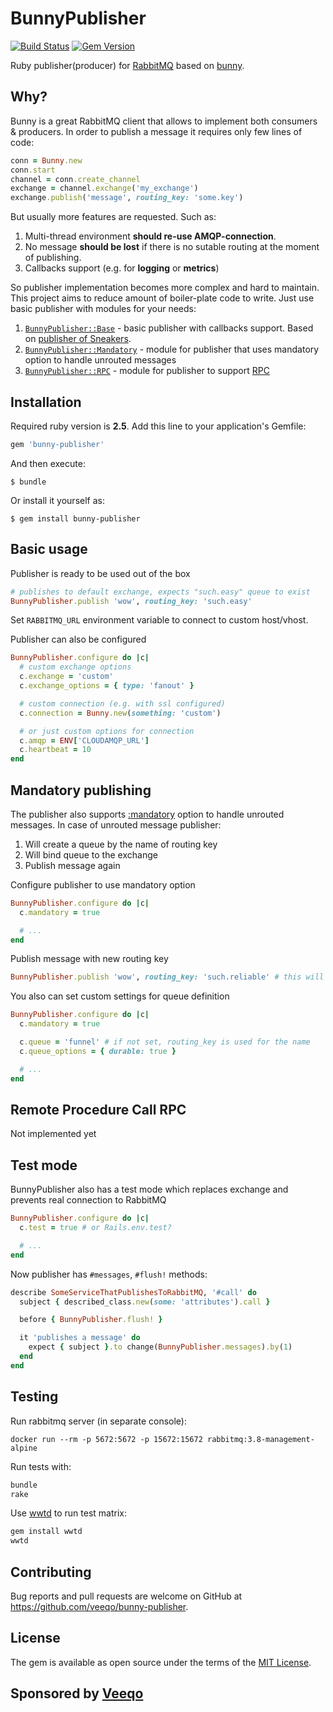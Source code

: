 # BunnyPublisher

[![Build Status](https://travis-ci.com/veeqo/bunny-publisher.svg?branch=master)](https://travis-ci.com/veeqo/bunny-publisher) [![Gem Version](https://badge.fury.io/rb/bunny-publisher.svg)](https://badge.fury.io/rb/bunny-publisher)

Ruby publisher(producer) for [RabbitMQ](https://www.rabbitmq.com/) based on [bunny](https://github.com/ruby-amqp/bunny).

## Why?

Bunny is a great RabbitMQ client that allows to implement both consumers & producers. In order to publish a message it requires only few lines of code:
```ruby
conn = Bunny.new
conn.start
channel = conn.create_channel
exchange = channel.exchange('my_exchange')
exchange.publish('message', routing_key: 'some.key')
```

But usually more features are requested. Such as:
1. Multi-thread environment **should re-use AMQP-connection**.
2. No message **should be lost** if there is no sutable routing at the moment of publishing.
3. Callbacks support (e.g. for **logging** or **metrics**)

So publisher implementation becomes more complex and hard to maintain. This project aims to reduce amount of boiler-plate code to write. Just use basic publisher with modules for your needs:

1. [`BunnyPublisher::Base`](#basic-usage) - basic publisher with callbacks support. Based on [publisher of Sneakers](https://github.com/jondot/sneakers/blob/ed620b642b447701be490666ee284cf7d60ccf22/lib/sneakers/publisher.rb).
2. [`BunnyPublisher::Mandatory`](#mandatory-publishing) - module for publisher that uses mandatory option to handle unrouted messages
3. [`BunnyPublisher::RPC`](#remote-procedure-call-rpc) - module for publisher to support [RPC](https://www.rabbitmq.com/tutorials/tutorial-six-ruby.html)

## Installation

Required ruby version is **2.5**. Add this line to your application's Gemfile:

```ruby
gem 'bunny-publisher'
```

And then execute:

    $ bundle

Or install it yourself as:

    $ gem install bunny-publisher

## Basic usage

Publisher is ready to be used out of the box

```ruby
# publishes to default exchange, expects "such.easy" queue to exist
BunnyPublisher.publish 'wow', routing_key: 'such.easy'
```

Set `RABBITMQ_URL` environment variable to connect to custom host/vhost.

Publisher can also be configured

```ruby
BunnyPublisher.configure do |c|
  # custom exchange options
  c.exchange = 'custom'
  c.exchange_options = { type: 'fanout' }

  # custom connection (e.g. with ssl configured)
  c.connection = Bunny.new(something: 'custom')

  # or just custom options for connection
  c.amqp = ENV['CLOUDAMQP_URL']
  c.heartbeat = 10
end
```

## Mandatory publishing

The publisher also supports [:mandatory](http://rubybunny.info/articles/exchanges.html#publishing_messages_as_mandatory) option to handle unrouted messages. In case of unrouted message publisher:

1. Will create a queue by the name of routing key
2. Will bind queue to the exchange
3. Publish message again

Configure publisher to use mandatory option

```ruby
BunnyPublisher.configure do |c|
  c.mandatory = true

  # ...
end
```

Publish message with new routing key

```ruby
BunnyPublisher.publish 'wow', routing_key: 'such.reliable' # this will create "such.reliable" queue
```

You also can set custom settings for queue definition

```ruby
BunnyPublisher.configure do |c|
  c.mandatory = true

  c.queue = 'funnel' # if not set, routing_key is used for the name
  c.queue_options = { durable: true }

  # ...
end
```

## Remote Procedure Call RPC

Not implemented yet

## Test mode

BunnyPublisher also has a test mode which replaces exchange and prevents real connection to RabbitMQ

```ruby
BunnyPublisher.configure do |c|
  c.test = true # or Rails.env.test?

  # ...
end
```

Now publisher has `#messages`, `#flush!` methods:

```ruby
describe SomeServiceThatPublishesToRabbitMQ, '#call' do
  subject { described_class.new(some: 'attributes').call }

  before { BunnyPublisher.flush! }

  it 'publishes a message' do
    expect { subject }.to change(BunnyPublisher.messages).by(1)
  end
end
```

## Testing

Run rabbitmq server (in separate console):
```
docker run --rm -p 5672:5672 -p 15672:15672 rabbitmq:3.8-management-alpine
```

Run tests with:

```sh
bundle
rake
```

Use [wwtd](https://github.com/grosser/wwtd) to run test matrix:
```sh
gem install wwtd
wwtd
```

## Contributing

Bug reports and pull requests are welcome on GitHub at https://github.com/veeqo/bunny-publisher.

## License

The gem is available as open source under the terms of the [MIT License](https://opensource.org/licenses/MIT).

## Sponsored by [Veeqo](https://veeqo.com/)

